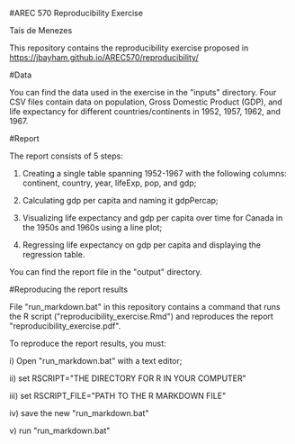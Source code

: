 #AREC 570 Reproducibility Exercise

Taís de Menezes

This repository contains the reproducibility exercise proposed in https://jbayham.github.io/AREC570/reproducibility/


#Data

You can find the data used in the exercise in the "inputs" directory. 
Four CSV files contain data on population, Gross Domestic Product (GDP), and life expectancy for different countries/continents in 1952, 1957, 1962, and 1967. 


#Report

The report consists of 5 steps: 

1) Creating a single table spanning 1952-1967 with the following columns: continent, country, year, lifeExp, pop, and gdp;

2) Calculating gdp per capita and naming it gdpPercap;

3) Visualizing life expectancy and gdp per capita over time for Canada in the 1950s and 1960s using a line plot;

4) Regressing life expectancy on gdp per capita and displaying the regression table.


You can find the report file in the "output" directory.


#Reproducing the report results

File "run_markdown.bat" in this repository contains a command that runs the R script ("reproducibility_exercise.Rmd") and reproduces the report "reproducibility_exercise.pdf".

To reproduce the report results, you must:

i) Open "run_markdown.bat" with a text editor; 

ii) set RSCRIPT="THE DIRECTORY FOR R IN YOUR COMPUTER"

iii) set RSCRIPT_FILE="PATH TO THE R MARKDOWN FILE"

iv) save the new "run_markdown.bat"

v) run "run_markdown.bat"
